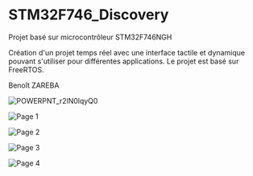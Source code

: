 # STM32F746_Discovery
Projet basé sur microcontrôleur STM32F746NGH

Création d'un projet temps réel avec une interface tactile et dynamique pouvant s'utiliser pour différentes applications.
Le projet est basé sur FreeRTOS.

Benoît ZAREBA

![POWERPNT_r2lN0lqyQ0](https://user-images.githubusercontent.com/74196980/120498858-da165a80-c3bf-11eb-9320-1c4cfe44f881.png)

![Page 1](https://user-images.githubusercontent.com/74196980/177158297-bd2a8079-febb-4496-945e-c315dec5124e.jpg)

![Page 2](https://user-images.githubusercontent.com/74196980/177157523-45dc2741-6080-465a-9a24-eff0f2f42f07.gif)

![Page 3](https://user-images.githubusercontent.com/74196980/177157646-80114c4d-11a8-4df6-a1bf-bb5c59492873.gif)

![Page 4](https://user-images.githubusercontent.com/74196980/177157723-cdb18125-43ed-42da-8c45-e713c6934d5c.gif)

